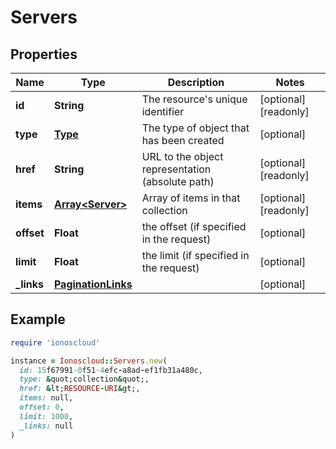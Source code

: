 # Servers

## Properties

| Name | Type | Description | Notes |
| ---- | ---- | ----------- | ----- |
| **id** | **String** | The resource&#39;s unique identifier | [optional][readonly] |
| **type** | [**Type**](Type.md) | The type of object that has been created | [optional] |
| **href** | **String** | URL to the object representation (absolute path) | [optional][readonly] |
| **items** | [**Array&lt;Server&gt;**](Server.md) | Array of items in that collection | [optional][readonly] |
| **offset** | **Float** | the offset (if specified in the request) | [optional] |
| **limit** | **Float** | the limit (if specified in the request) | [optional] |
| **_links** | [**PaginationLinks**](PaginationLinks.md) |  | [optional] |

## Example

```ruby
require 'ionoscloud'

instance = Ionoscloud::Servers.new(
  id: 15f67991-0f51-4efc-a8ad-ef1fb31a480c,
  type: &quot;collection&quot;,
  href: &lt;RESOURCE-URI&gt;,
  items: null,
  offset: 0,
  limit: 1000,
  _links: null
)
```

